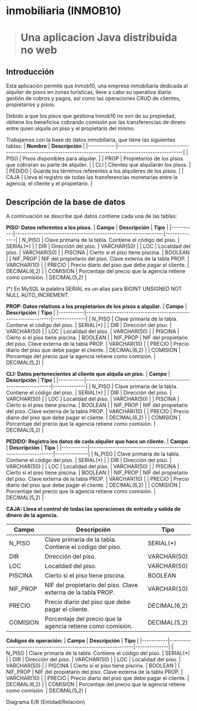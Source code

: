 # inmobiliaria (INMOB10)
> # Una aplicacion Java distribuida no web

## Introducción
Esta aplicación permite que Inmob10, una empresa inmobiliaria dedicada al alquiler de pisos en zonas turísticas, lleve a cabo su operativa diaria: gestión de cobros y pagos, así como las operaciones CRUD de clientes, propietarios y pisos.

Debido a que los pisos que gestiona Inmob10 no son de su propiedad, obtiene los beneficios cobrando comisión por las transferencias de dinero entre quien alquila un piso y el propietario del mismo.

Trabajamos con la base de datos inmobiliaria, que tiene las siguientes tablas:
| **Nombre** | **Descripción**                                                                                         |
|------------|---------------------------------------------------------------------------------------------------------|
| PISO       | Pisos disponibles para alquilar.                                                                        |
| PROP       | Propietarios de los pisos que cobraran su parte de alquiler.                                            |
| CLI        | Clientes que alquilarán los pisos.                                                                      |
| PEDIDO     | Guarda los términos referentes a los alquileres de los pisos.                                           |
| CAJA       | Lleva el registro de todas las transferencias monetarias entre la agencia, el cliente y el propietario. |

## Descripción de la base de datos

A continuación se describe qué datos contiene cada una de las tablas:

**PISO: Datos referentes a los pisos.**
| **Campo** | **Descripción**                                               | **Tipo**     |
|-----------|---------------------------------------------------------------|--------------|
| N_PISO    | Clave primaria de la tabla. Contiene el código del piso.      | SERIAL(*)    |
| DIR       | Dirección del piso.                                           | VARCHAR(50)  |
| LOC       | Localidad del piso.                                           | VARCHAR(50)  |
| PISCINA   | Cierto si el piso tiene piscina.                              | BOOLEAN      |
| NIF_PROP  | NIF del propietario del piso. Clave externa de la tabla PROP. | VARCHAR(10)  |
| PRECIO    | Precio diario del piso que debe pagar el cliente.             | DECIMAL(6,2) |
| COMISION  | Porcentaje del precio que la agencia retiene como comisión.   | DECIMAL(5,2) | 

(*) En MySQL la palabra SERIAL es un alias para BIGINT UNSIGNED NOT NULL AUTO_INCREMENT.

**PROP: Datos relativos a los propietarios de los pisos a alquilar.**
| **Campo** | **Descripción**                                               | **Tipo**     |
|-----------|---------------------------------------------------------------|--------------|
| N_PISO    | Clave primaria de la tabla. Contiene el código del piso.      | SERIAL(*)    |
| DIR       | Dirección del piso.                                           | VARCHAR(50)  |
| LOC       | Localidad del piso.                                           | VARCHAR(50)  |
| PISCINA   | Cierto si el piso tiene piscina.                              | BOOLEAN      |
| NIF_PROP  | NIF del propietario del piso. Clave externa de la tabla PROP. | VARCHAR(10)  |
| PRECIO    | Precio diario del piso que debe pagar el cliente.             | DECIMAL(6,2) |
| COMISION  | Porcentaje del precio que la agencia retiene como comisión.   | DECIMAL(5,2) | 

**CLI: Datos pertenecientes al cliente que alquila un piso.**
| **Campo** | **Descripción**                                               | **Tipo**     |
|-----------|---------------------------------------------------------------|--------------|
| N_PISO    | Clave primaria de la tabla. Contiene el código del piso.      | SERIAL(*)    |
| DIR       | Dirección del piso.                                           | VARCHAR(50)  |
| LOC       | Localidad del piso.                                           | VARCHAR(50)  |
| PISCINA   | Cierto si el piso tiene piscina.                              | BOOLEAN      |
| NIF_PROP  | NIF del propietario del piso. Clave externa de la tabla PROP. | VARCHAR(10)  |
| PRECIO    | Precio diario del piso que debe pagar el cliente.             | DECIMAL(6,2) |
| COMISION  | Porcentaje del precio que la agencia retiene como comisión.   | DECIMAL(5,2) |  

**PEDIDO: Registra los datos de cada alquiler que hace un cliente.**
| **Campo** | **Descripción**                                               | **Tipo**     |
|-----------|---------------------------------------------------------------|--------------|
| N_PISO    | Clave primaria de la tabla. Contiene el código del piso.      | SERIAL(*)    |
| DIR       | Dirección del piso.                                           | VARCHAR(50)  |
| LOC       | Localidad del piso.                                           | VARCHAR(50)  |
| PISCINA   | Cierto si el piso tiene piscina.                              | BOOLEAN      |
| NIF_PROP  | NIF del propietario del piso. Clave externa de la tabla PROP. | VARCHAR(10)  |
| PRECIO    | Precio diario del piso que debe pagar el cliente.             | DECIMAL(6,2) |
| COMISION  | Porcentaje del precio que la agencia retiene como comisión.   | DECIMAL(5,2) | 
 
**CAJA: Lleva el control de todas las operaciones de entrada y salida de dinero de la agencia.**

| **Campo** | **Descripción**                                               | **Tipo**     |
|-----------|---------------------------------------------------------------|--------------|
| N_PISO    | Clave primaria de la tabla. Contiene el código del piso.      | SERIAL(*)    |
| DIR       | Dirección del piso.                                           | VARCHAR(50)  |
| LOC       | Localidad del piso.                                           | VARCHAR(50)  |
| PISCINA   | Cierto si el piso tiene piscina.                              | BOOLEAN      |
| NIF_PROP  | NIF del propietario del piso. Clave externa de la tabla PROP. | VARCHAR(10)  |
| PRECIO    | Precio diario del piso que debe pagar el cliente.             | DECIMAL(6,2) |
| COMISION  | Porcentaje del precio que la agencia retiene como comisión.   | DECIMAL(5,2) | 

**Códigos de operación:**
| **Campo** | **Descripción**                                               | **Tipo**     |
|-----------|---------------------------------------------------------------|--------------|
| N_PISO    | Clave primaria de la tabla. Contiene el código del piso.      | SERIAL(*)    |
| DIR       | Dirección del piso.                                           | VARCHAR(50)  |
| LOC       | Localidad del piso.                                           | VARCHAR(50)  |
| PISCINA   | Cierto si el piso tiene piscina.                              | BOOLEAN      |
| NIF_PROP  | NIF del propietario del piso. Clave externa de la tabla PROP. | VARCHAR(10)  |
| PRECIO    | Precio diario del piso que debe pagar el cliente.             | DECIMAL(6,2) |
| COMISION  | Porcentaje del precio que la agencia retiene como comisión.   | DECIMAL(5,2) | 

Diagrama E/R (Entidad/Relación)

 
